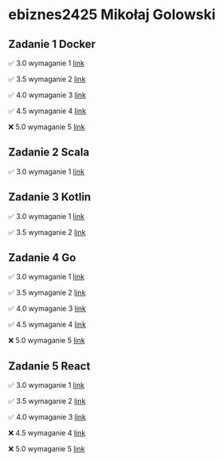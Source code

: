 # ebiznes2425 Mikołaj Golowski

## Zadanie 1 Docker

✅ 3.0 wymaganie 1 [link](https://github.com/MikolajGolowski/ebiznes2425)

✅ 3.5 wymaganie 2 [link](https://github.com/MikolajGolowski/ebiznes2425)

✅ 4.0 wymaganie 3 [link](https://github.com/MikolajGolowski/ebiznes2425)

✅ 4.5 wymaganie 4 [link](https://github.com/MikolajGolowski/ebiznes2425)

❌ 5.0 wymaganie 5 [link](https://github.com/MikolajGolowski/ebiznes2425)

## Zadanie 2 Scala

✅ 3.0 wymaganie 1 [link](https://github.com/MikolajGolowski/ebiznes2425)

## Zadanie 3 Kotlin

✅ 3.0 wymaganie 1 [link](https://github.com/MikolajGolowski/ebiznes/ebiznes2425)

✅ 3.5 wymaganie 2 [link](https://github.com/MikolajGolowski/ebiznes/ebiznes2425)

## Zadanie 4 Go

✅ 3.0 wymaganie 1 [link](https://github.com/MikolajGolowski/ebiznes2425)

✅ 3.5 wymaganie 2 [link](https://github.com/MikolajGolowski/ebiznes2425)

✅ 4.0 wymaganie 3 [link](https://github.com/MikolajGolowski/ebiznes2425)

✅ 4.5 wymaganie 4 [link](https://github.com/MikolajGolowski/ebiznes2425)

❌ 5.0 wymaganie 5 [link](https://github.com/MikolajGolowski/ebiznes2425)

## Zadanie 5 React

✅ 3.0 wymaganie 1 [link](https://github.com/MikolajGolowski/ebiznes2425)

✅ 3.5 wymaganie 2 [link](https://github.com/MikolajGolowski/ebiznes2425)

✅ 4.0 wymaganie 3 [link](https://github.com/MikolajGolowski/ebiznes2425)

❌ 4.5 wymaganie 4 [link](https://github.com/MikolajGolowski/ebiznes2425)

❌ 5.0 wymaganie 5 [link](https://github.com/MikolajGolowski/ebiznes2425)